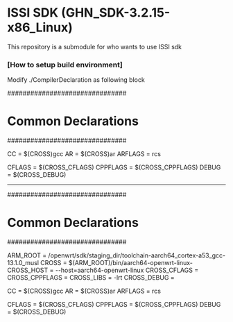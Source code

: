 # ISSI SDK (GHN_SDK-3.2.15-x86_Linux)
This repository is a submodule for who wants to use ISSI sdk

### [How to setup build environment]

Modify ./CompilerDeclaration as following block

###############################
# Common Declarations         #
###############################

CC             = $(CROSS)gcc
AR             = $(CROSS)ar
ARFLAGS        = rcs

CFLAGS         = $(CROSS_CFLAGS)
CPPFLAGS       = $(CROSS_CPPFLAGS)
DEBUG          = $(CROSS_DEBUG)

----------------------------------------------
###############################
# Common Declarations         #
###############################

ARM_ROOT       = /openwrt/sdk/staging_dir/toolchain-aarch64_cortex-a53_gcc-13.1.0_musl
CROSS          = $(ARM_ROOT)/bin/aarch64-openwrt-linux-
CROSS_HOST     = --host=aarch64-openwrt-linux
CROSS_CFLAGS   =
CROSS_CPPFLAGS =
CROSS_LIBS     = -lrt
CROSS_DEBUG    =

CC             = $(CROSS)gcc
AR             = $(CROSS)ar
ARFLAGS        = rcs

CFLAGS         = $(CROSS_CFLAGS)
CPPFLAGS       = $(CROSS_CPPFLAGS)
DEBUG          = $(CROSS_DEBUG)

